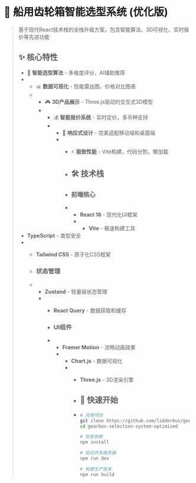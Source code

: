 # 🚢 船用齿轮箱智能选型系统 (优化版)

> 基于现代React技术栈的全栈升级方案，包含智能算法、3D可视化、实时报价等先进功能
>
> ## ✨ 核心特性
>
> - 🎯 **智能选型算法** - 多维度评分，AI辅助推荐
> - - 📊 **数据可视化** - 性能雷达图、价格对比图表
>   - - 🎮 **3D产品展示** - Three.js驱动的交互式3D模型
>     - - 💰 **智能报价系统** - 实时定价，多币种支持
>       - - 📱 **响应式设计** - 完美适配移动端和桌面端
>         - - ⚡ **极致性能** - Vite构建，代码分割，懒加载
>          
>           - ## 🛠 技术栈
>          
>           - ### 前端核心
>           - - **React 18** - 现代化UI框架
>             - - **Vite** - 极速构建工具
> - **TypeScript** - 类型安全
> - - **Tailwind CSS** - 原子化CSS框架
>  
>   - ### 状态管理
>   - - **Zustand** - 轻量级状态管理
>     - - **React Query** - 数据获取和缓存
>      
>       - ### UI组件
>       - - **Framer Motion** - 流畅动画效果
>         - - **Chart.js** - 数据可视化
>           - - **Three.js** - 3D渲染引擎
>            
>             - ## 🚀 快速开始
>            
>             - ```bash
>               # 克隆项目
>               git clone https://github.com/lidderbus/gearbox-selection-system-optimized.git
>               cd gearbox-selection-system-optimized
>
>               # 安装依赖
>               npm install
>
>               # 启动开发服务器
>               npm run dev
>
>               # 构建生产版本
>               npm run build
>               ```
